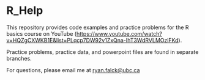 # R_Help
This repository provides code examples and practice problems for the R basics course on YouTube (https://www.youtube.com/watch?v=HQZgCXWKB1E&list=PLqcp7DW92v1ZxQna-IhT3WdRVLMOzlFKd). 

Practice problems, practice data, and powerpoint files are found in separate branches. 


For questions, please email me at ryan.falck@ubc.ca

